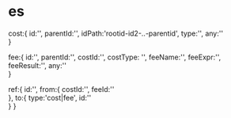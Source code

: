 es
==
cost:{
	id:'',
	parentId:'',
	idPath:'rootid-id2-..-parentid',
	type:'',
	any:''	
}

fee:{
	id:'',
	parentId:'',
	costId:'',
	costType: '',
	feeName:'',
	feeExpr:'',
	feeResult:'',
	any:''	
}

ref:{
	id:'',
	from:{
		costId:'',
		feeId:''	
	},
	to:{
		type:'cost|fee',
		id:''	
	}
}
